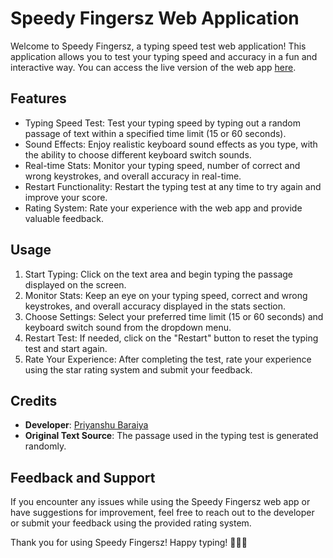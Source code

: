 # Speedy Fingersz Web Application

Welcome to Speedy Fingersz, a typing speed test web application! This application allows you to test your typing speed and accuracy in a fun and interactive way. You can access the live version of the web app [here](https://speedyfingersz.netlify.app/).

## Features
- Typing Speed Test: Test your typing speed by typing out a random passage of text within a specified time limit (15 or 60 seconds).
- Sound Effects: Enjoy realistic keyboard sound effects as you type, with the ability to choose different keyboard switch sounds.
- Real-time Stats: Monitor your typing speed, number of correct and wrong keystrokes, and overall accuracy in real-time.
- Restart Functionality: Restart the typing test at any time to try again and improve your score.
- Rating System: Rate your experience with the web app and provide valuable feedback.

## Usage
1. Start Typing: Click on the text area and begin typing the passage displayed on the screen.
2. Monitor Stats: Keep an eye on your typing speed, correct and wrong keystrokes, and overall accuracy displayed in the stats section.
3. Choose Settings: Select your preferred time limit (15 or 60 seconds) and keyboard switch sound from the dropdown menu.
4. Restart Test: If needed, click on the "Restart" button to reset the typing test and start again.
5. Rate Your Experience: After completing the test, rate your experience using the star rating system and submit your feedback.

## Credits
- **Developer**: [Priyanshu Baraiya](https://www.linkedin.com/in/priyanshu-baraiya/)
- **Original Text Source**: The passage used in the typing test is generated randomly.

## Feedback and Support
If you encounter any issues while using the Speedy Fingersz web app or have suggestions for improvement, feel free to reach out to the developer or submit your feedback using the provided rating system.

Thank you for using Speedy Fingersz! Happy typing! 🚀👨‍💻
